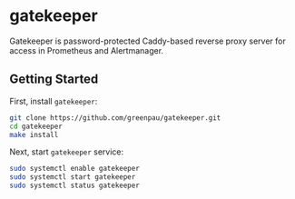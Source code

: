 # gatekeeper

Gatekeeper is password-protected Caddy-based reverse proxy server for
access in Prometheus and Alertmanager.

## Getting Started

First, install `gatekeeper`:

```bash
git clone https://github.com/greenpau/gatekeeper.git
cd gatekeeper
make install
```

Next, start `gatekeeper` service:

```bash
sudo systemctl enable gatekeeper
sudo systemctl start gatekeeper
sudo systemctl status gatekeeper
```

